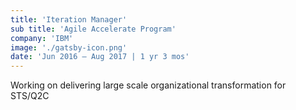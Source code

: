```yaml
---
title: 'Iteration Manager'
sub title: 'Agile Accelerate Program'
company: 'IBM'
image: './gatsby-icon.png'
date: 'Jun 2016 – Aug 2017 | 1 yr 3 mos'
---
```


Working on delivering large scale organizational transformation for STS/Q2C
